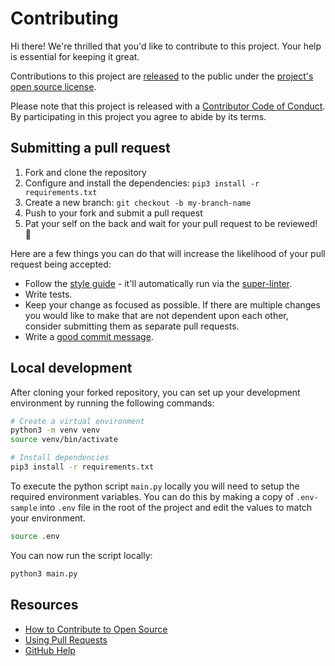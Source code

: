 # Contributing

Hi there! We're thrilled that you'd like to contribute to this project. Your help is essential for keeping it great.

Contributions to this project are [released](https://help.github.com/articles/github-terms-of-service/#6-contributions-under-repository-license) to the public under the [project's open source license](LICENSE).

Please note that this project is released with a [Contributor Code of Conduct](CODE_OF_CONDUCT.md). By participating in this project you agree to abide by its terms.

## Submitting a pull request

1. Fork and clone the repository
1. Configure and install the dependencies: `pip3 install -r requirements.txt`
1. Create a new branch: `git checkout -b my-branch-name`
1. Push to your fork and submit a pull request
1. Pat your self on the back and wait for your pull request to be reviewed! :tada:

Here are a few things you can do that will increase the likelihood of your pull request being accepted:

- Follow the [style guide](https://black.readthedocs.io/en/stable/) - it'll automatically run via the [super-linter](https://github.com/github/super-linter).
- Write tests.
- Keep your change as focused as possible. If there are multiple changes you would like to make that are not dependent upon each other, consider submitting them as separate pull requests.
- Write a [good commit message](http://tbaggery.com/2008/04/19/a-note-about-git-commit-messages.html).

## Local development

After cloning your forked repository, you can set up your development environment by running the following commands:

```bash
# Create a virtual environment
python3 -m venv venv
source venv/bin/activate

# Install dependencies
pip3 install -r requirements.txt
```

To execute the python script `main.py` locally you will need to setup the required environment variables. You can do this by making a copy of `.env-sample` into `.env` file in the root of the project and edit the values to match your environment.

```bash
source .env
```

You can now run the script locally:

```bash
python3 main.py
```


## Resources

- [How to Contribute to Open Source](https://opensource.guide/how-to-contribute/)
- [Using Pull Requests](https://help.github.com/articles/about-pull-requests/)
- [GitHub Help](https://help.github.com)
